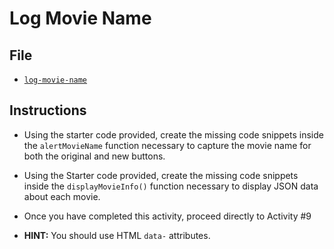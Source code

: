 # Log Movie Name

## File

* [`log-movie-name`](Unsolved/log-movie-name.html)

## Instructions

* Using the starter code provided, create the missing code snippets inside the `alertMovieName` function necessary to capture the movie name for both the original and new buttons.

* Using the Starter code provided, create the missing code snippets inside the `displayMovieInfo()` function necessary to display JSON data about each movie.

* Once you have completed this activity, proceed directly to Activity #9

* **HINT:** You should use HTML `data-` attributes.
